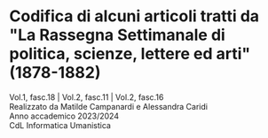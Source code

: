 # Codifica di alcuni articoli tratti da "La Rassegna Settimanale di politica, scienze, lettere ed arti" (1878-1882)
Vol.1, fasc.18 | Vol.2, fasc.11 | Vol.2, fasc.16</br>
Realizzato da Matilde Campanardi e Alessandra Caridi</br>
Anno accademico 2023/2024</br>
CdL Informatica Umanistica
